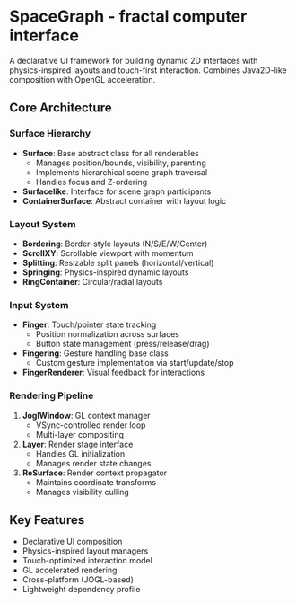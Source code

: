 # SpaceGraph - fractal computer interface

A declarative UI framework for building dynamic 2D interfaces with physics-inspired layouts and touch-first interaction. Combines Java2D-like composition with OpenGL acceleration.

## Core Architecture

### Surface Hierarchy
- **Surface**: Base abstract class for all renderables
  - Manages position/bounds, visibility, parenting
  - Implements hierarchical scene graph traversal
  - Handles focus and Z-ordering
- **Surfacelike**: Interface for scene graph participants
- **ContainerSurface**: Abstract container with layout logic

### Layout System
- **Bordering**: Border-style layouts (N/S/E/W/Center)
- **ScrollXY**: Scrollable viewport with momentum
- **Splitting**: Resizable split panels (horizontal/vertical)
- **Springing**: Physics-inspired dynamic layouts
- **RingContainer**: Circular/radial layouts

### Input System
- **Finger**: Touch/pointer state tracking
  - Position normalization across surfaces
  - Button state management (press/release/drag)
- **Fingering**: Gesture handling base class
  - Custom gesture implementation via start/update/stop
- **FingerRenderer**: Visual feedback for interactions

### Rendering Pipeline
1. **JoglWindow**: GL context manager
   - VSync-controlled render loop
   - Multi-layer compositing
2. **Layer**: Render stage interface
   - Handles GL initialization
   - Manages render state changes
3. **ReSurface**: Render context propagator
   - Maintains coordinate transforms
   - Manages visibility culling

## Key Features
- Declarative UI composition
- Physics-inspired layout managers
- Touch-optimized interaction model
- GL accelerated rendering
- Cross-platform (JOGL-based)
- Lightweight dependency profile
